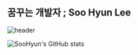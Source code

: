 
<h2>꿈꾸는 개발자 ; Soo Hyun Lee</h2>

![header](https://capsule-render.vercel.app/api?type=slice)

![SooHyun's GitHub stats](https://github-readme-stats.vercel.app/api?username=soolee97&show_icons=true&theme=dark)
